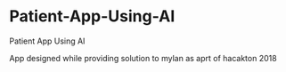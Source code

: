 # Patient-App-Using-AI
Patient App Using AI

App designed while providing solution to mylan as aprt of hacakton 2018
